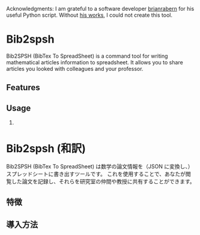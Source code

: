 Acknowledgments: I am grateful to a software developer [brianrabern](https://github.com/brianrabern) for his useful Python script. 
Without [his works](https://github.com/brianrabern/bib2json), 
I could not create this tool.

# Bib2spsh 

Bib2SPSH (BibTex To SpreadSheet) is a command tool for writing mathematical articles information to spreadsheet. It allows you to share articles you looked with colleagues and your professor.

## Features

## Usage

1. 


# Bib2spsh (和訳)

Bib2SPSH (BibTex To SpreadSheet) は数学の論文情報を（JSON に変換し、）スプレッドシートに書き出すツールです。
これを使用することで、あなたが閲覧した論文を記録し、それらを研究室の仲間や教授に共有することができます。

## 特徴

## 導入方法